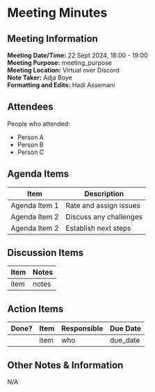 # Meeting Minutes
## Meeting Information
**Meeting Date/Time:** 22 Sept 2024, 18:00 - 19:00   
**Meeting Purpose:** meeting_purpose   
**Meeting Location:**  Virtual over Discord   
**Note Taker:** Adja Boye   
**Formatting and Edits:** Hadi Assemani   

## Attendees
People who attended:
- Person A
- Person B
- Person C

## Agenda Items

Item | Description
---- | ----
Agenda Item 1 | Rate and assign issues
Agenda Item 2 | Discuss any challenges
Agenda Item 2 | Establish next steps

## Discussion Items
Item | Notes |
---- | ---- |
item | notes |


## Action Items
| Done? | Item | Responsible | Due Date |
| ---- | ---- | ---- | ---- |
| | item | who | due_date |

## Other Notes & Information
N/A
